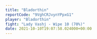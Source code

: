 ```yaml
---
title: "Bladorthin"
reportCode: "9VghCRJvynYPpxG1"
player: "Bladorthin"
fight: "Lady Vashj - Wipe 10 (70%)"
date: 2021-10-10T19:07:58.024000+00:00
---
```

